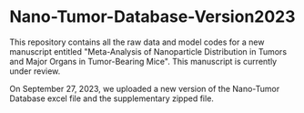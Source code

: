 # Nano-Tumor-Database-Version2023
This repository contains all the raw data and model codes for a new manuscript entitled "Meta-Analysis of Nanoparticle Distribution in Tumors and Major Organs in Tumor-Bearing Mice". This manuscript is currently under review.

On September 27, 2023, we uploaded a new version of the Nano-Tumor Database excel file and the supplementary zipped file.
